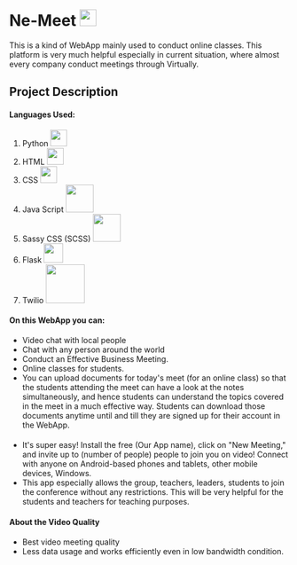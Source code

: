 # Ne-Meet <a href="https://www.python.org/" target="_blank" ><img src="https://github.com/Sudarshan-Mech/SCL_Maxo/blob/main/static/images/python%20logo.png" width= 30></a>

This is a kind of WebApp mainly used to conduct online classes. This platform is very much helpful especially in current situation, where almost every company conduct meetings through Virtually.

## Project Description

#### Languages Used:

1) Python <a href="https://www.python.org/" target="_blank" ><img src="https://github.com/Sudarshan-Mech/SCL_Maxo/blob/main/static/images/python%20logo.png" width= 30></a>
2) HTML <a href="https://html.com/"><img src="https://github.com/Sudarshan-Mech/SCL_Maxo/blob/main/static/images/HTML%20logo.png" width= 30></a>
3) CSS  <a href="https://html.com/"><img src="https://github.com/Sudarshan-Mech/SCL_Maxo/blob/main/static/images/CSS%20logo.png" width= 30></a>
4) Java Script <a href="https://developer.mozilla.org/en-US/docs/Web/JavaScript"><img src="https://github.com/Sudarshan-Mech/SCL_Maxo/blob/main/static/images/JS%20logo.png" width= 50></a>
5) Sassy CSS (SCSS) <a href="https://html.com/"><img src="https://github.com/Sudarshan-Mech/SCL_Maxo/blob/main/static/images/SCSS%20logo.jpg" width= 50></a>
6) Flask <a href="https://flask.palletsprojects.com/en/1.1.x/"><img src="https://github.com/RajathPrabhu221/SCL_Maxo/blob/main/static/images/Flask%20logo.jpg" width= 35></a>
7) Twilio <a href="https://www.twilio.com/docs/video/javascript-getting-started" target="_blank" ><img src="https://github.com/Sudarshan-Mech/SCL_Maxo/blob/main/static/images/Twilio%20logo.png" width= 70></a>

#### On this WebApp you can:
- Video chat with local people
- Chat with any person around the world
- Conduct an Effective Business Meeting. 
- Online classes for students.
-  You can upload documents for today's meet (for an online class) so that the students attending the meet can have a look at the notes simultaneously, and hence students can understand the topics covered in the meet in a much effective way. Students can download those documents anytime until and till they are signed up for their account in the WebApp.


#### 
- It's super easy! Install the free (Our App name), click on "New Meeting," and invite up to (number of people) people to join you on video! Connect with anyone on Android-based phones and tablets, other mobile devices, Windows.
- This app especially allows the group, teachers, leaders, students to join the conference without any restrictions. This will be very helpful for the students and teachers for teaching purposes.


#### About the Video Quality
- Best video meeting quality
- Less data usage and works efficiently even in low bandwidth condition.

